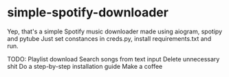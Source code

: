 # simple-spotify-downloader

Yep, that's a simple Spotify music downloader made using aiogram, spotipy and pytube
Just set constances in creds.py, install requirements.txt and run.

TODO: 
Playlist download
Search songs from text input
Delete unnecessary shit
Do a step-by-step installation guide
Make a coffee
